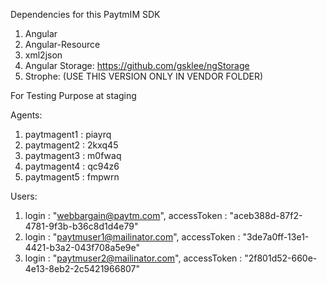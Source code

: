 Dependencies for this PaytmIM SDK

1) Angular
2) Angular-Resource
3) xml2json
5) Angular Storage: https://github.com/gsklee/ngStorage
6) Strophe: (USE THIS VERSION ONLY IN VENDOR FOLDER)


For Testing Purpose at staging

Agents:
1) paytmagent1	: piayrq
2) paytmagent2  : 2kxq45
3) paytmagent3	: m0fwaq
4) paytmagent4	: qc94z6
5) paytmagent5	: fmpwrn


Users:
1) login : "webbargain@paytm.com",
	accessToken : "aceb388d-87f2-4781-9f3b-b36c8d1d4e79"
2) login : "paytmuser1@mailinator.com",
	accessToken : "3de7a0ff-13e1-4421-b3a2-043f708a5e9e"
3) login : "paytmuser2@mailinator.com",
	accessToken : "2f801d52-660e-4e13-8eb2-2c5421966807"